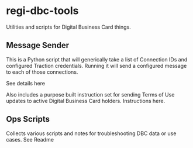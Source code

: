 # regi-dbc-tools
Utilities and scripts for Digital Business Card things.

## Message Sender

This is a Python script that will generically take a list of Connection IDs and configured Traction credentials. Running it will send a configured message to each of those connections.

See details here

Also includes a purpose built instruction set for sending Terms of Use updates to active Digital Business Card holders. Instructions here.

## Ops Scripts

Collects various scripts and notes for troubleshooting DBC data or use cases.
See Readme